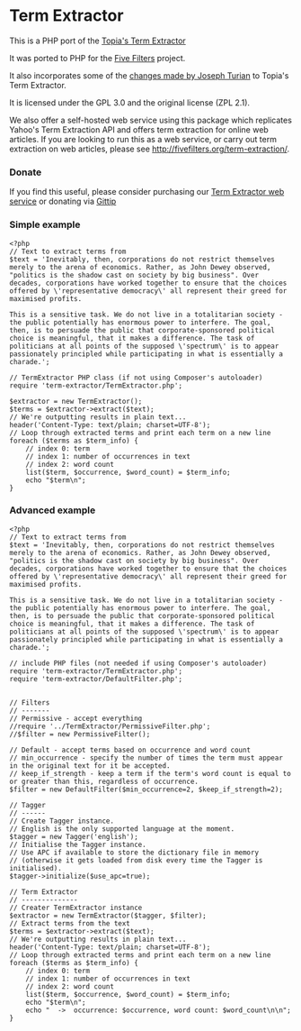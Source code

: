 Term Extractor
==============

This is a PHP port of the [Topia's Term Extractor](http://pypi.python.org/pypi/topia.termextract/)

It was ported to PHP for the [Five Filters](http://fivefilters.org) project.

It also incorporates some of the [changes made by Joseph Turian](https://github.com/turian/topia.termextract) to Topia's Term Extractor.

It is licensed under the GPL 3.0 and the original license (ZPL 2.1).

We also offer a self-hosted web service using this package which replicates Yahoo's Term Extraction API and offers term extraction for online web articles. If you are looking to run this as a web service, or carry out term extraction on web articles, please see <http://fivefilters.org/term-extraction/>.

### Donate

If you find this useful, please consider purchasing our [Term Extractor web service](http://fivefilters.org/term-extraction/) or donating via [Gittip](https://www.gittip.com/fivefilters/)

### Simple example
	<?php
	// Text to extract terms from
	$text = 'Inevitably, then, corporations do not restrict themselves merely to the arena of economics. Rather, as John Dewey observed, "politics is the shadow cast on society by big business". Over decades, corporations have worked together to ensure that the choices offered by \'representative democracy\' all represent their greed for maximised profits.

	This is a sensitive task. We do not live in a totalitarian society - the public potentially has enormous power to interfere. The goal, then, is to persuade the public that corporate-sponsored political choice is meaningful, that it makes a difference. The task of politicians at all points of the supposed \'spectrum\' is to appear passionately principled while participating in what is essentially a charade.';

	// TermExtractor PHP class (if not using Composer's autoloader)
	require 'term-extractor/TermExtractor.php';

	$extractor = new TermExtractor();
	$terms = $extractor->extract($text);
	// We're outputting results in plain text...
	header('Content-Type: text/plain; charset=UTF-8');
	// Loop through extracted terms and print each term on a new line
	foreach ($terms as $term_info) {
		// index 0: term
		// index 1: number of occurrences in text
		// index 2: word count
		list($term, $occurrence, $word_count) = $term_info;
		echo "$term\n";
	}
	
### Advanced example
	<?php
	// Text to extract terms from
	$text = 'Inevitably, then, corporations do not restrict themselves merely to the arena of economics. Rather, as John Dewey observed, "politics is the shadow cast on society by big business". Over decades, corporations have worked together to ensure that the choices offered by \'representative democracy\' all represent their greed for maximised profits.

	This is a sensitive task. We do not live in a totalitarian society - the public potentially has enormous power to interfere. The goal, then, is to persuade the public that corporate-sponsored political choice is meaningful, that it makes a difference. The task of politicians at all points of the supposed \'spectrum\' is to appear passionately principled while participating in what is essentially a charade.';

	// include PHP files (not needed if using Composer's autoloader)
	require 'term-extractor/TermExtractor.php';
	require 'term-extractor/DefaultFilter.php';
	

	// Filters
	// -------
	// Permissive - accept everything
	//require '../TermExtractor/PermissiveFilter.php';
	//$filter = new PermissiveFilter();

	// Default - accept terms based on occurrence and word count
	// min_occurrence - specify the number of times the term must appear in the original text for it be accepted.
	// keep_if_strength - keep a term if the term's word count is equal to or greater than this, regardless of occurrence.
	$filter = new DefaultFilter($min_occurrence=2, $keep_if_strength=2);

	// Tagger
	// ------
	// Create Tagger instance.
	// English is the only supported language at the moment.
	$tagger = new Tagger('english');
	// Initialise the Tagger instance.
	// Use APC if available to store the dictionary file in memory 
	// (otherwise it gets loaded from disk every time the Tagger is initialised).
	$tagger->initialize($use_apc=true); 

	// Term Extractor
	// --------------
	// Creater TermExtractor instance
	$extractor = new TermExtractor($tagger, $filter);
	// Extract terms from the text
	$terms = $extractor->extract($text);
	// We're outputting results in plain text...
	header('Content-Type: text/plain; charset=UTF-8');
	// Loop through extracted terms and print each term on a new line
	foreach ($terms as $term_info) {
		// index 0: term
		// index 1: number of occurrences in text
		// index 2: word count
		list($term, $occurrence, $word_count) = $term_info;
		echo "$term\n";
		echo "  ->  occurrence: $occurrence, word count: $word_count\n\n";
	}